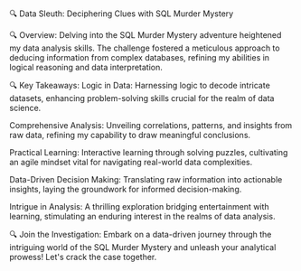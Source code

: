 🔍 Data Sleuth: Deciphering Clues with SQL Murder Mystery

🔍 Overview:
Delving into the SQL Murder Mystery adventure heightened my data analysis skills. The challenge fostered a meticulous approach to deducing information from complex databases, refining my abilities in logical reasoning and data interpretation.

🔍 Key Takeaways:
Logic in Data: Harnessing logic to decode intricate datasets, enhancing problem-solving skills crucial for the realm of data science.

Comprehensive Analysis: Unveiling correlations, patterns, and insights from raw data, refining my capability to draw meaningful conclusions.

Practical Learning: Interactive learning through solving puzzles, cultivating an agile mindset vital for navigating real-world data complexities.

Data-Driven Decision Making: Translating raw information into actionable insights, laying the groundwork for informed decision-making.

Intrigue in Analysis: A thrilling exploration bridging entertainment with learning, stimulating an enduring interest in the realms of data analysis.

🔍 Join the Investigation:
Embark on a data-driven journey through the intriguing world of the SQL Murder Mystery and unleash your analytical prowess! Let's crack the case together.
